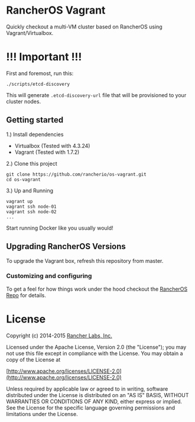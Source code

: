# RancherOS Vagrant

Quickly checkout a multi-VM cluster based on RancherOS using Vagrant/Virtualbox.

# !!! Important !!!
First and foremost, run this: 
    
    ./scripts/etcd-discovery

This will generate `.etcd-discovery-url` file that will be provisioned to your cluster nodes. 

## Getting started
1.) Install dependencies

* Virtualbox (Tested with 4.3.24)
* Vagrant (Tested with 1.7.2)

2.) Clone this project

```
git clone https://github.com/rancherio/os-vagrant.git
cd os-vagrant
```

3.) Up and Running

```
vagrant up
vagrant ssh node-01
vagrant ssh node-02
...
```

Start running Docker like you usually would!

## Upgrading RancherOS Versions

To upgrade the Vagrant box, refresh this repository from master.



### Customizing and configuring


To get a feel for how things work under the hood checkout the
[RancherOS Repo](https://github.com/rancherio/os) for details.

# License
Copyright (c) 2014-2015 [Rancher Labs, Inc.](http://rancher.com)

Licensed under the Apache License, Version 2.0 (the "License");
you may not use this file except in compliance with the License.
You may obtain a copy of the License at

[http://www.apache.org/licenses/LICENSE-2.0](http://www.apache.org/licenses/LICENSE-2.0)

Unless required by applicable law or agreed to in writing, software
distributed under the License is distributed on an "AS IS" BASIS,
WITHOUT WARRANTIES OR CONDITIONS OF ANY KIND, either express or implied.
See the License for the specific language governing permissions and
limitations under the License.

